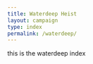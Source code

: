 ```yaml
---
title: Waterdeep Heist
layout: campaign
type: index
permalink: /waterdeep/
---
```

this is the waterdeep index